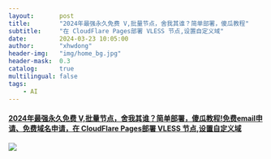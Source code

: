 ```yaml
---
layout:       post
title:        "2024年最强永久免费 V,批量节点，舍我其谁？简单部署，傻瓜教程"
subtitle:     "在 CloudFlare Pages部署 VLESS 节点,设置自定义域"
date:         2024-03-23 10:05:00
author:       "xhwdong"
header-img:   "img/home_bg.jpg"
header-mask:  0.3
catalog:      true
multilingual: false
tags:
    - AI
--- 
```


#### [2024年最强永久免费 V,批量节点，舍我其谁？简单部署，傻瓜教程!免费email申请、免费域名申请，在 CloudFlare Pages部署 VLESS 节点,设置自定义域 ](https://youtu.be/KPru55YGh-8)

![](https://hwdong-net.github.io/yt_imgs/CloudPagesDomain.jpg)
